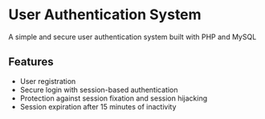# User Authentication System

A simple and secure user authentication system built with PHP and MySQL

## Features

- User registration
- Secure login with session-based authentication
- Protection against session fixation and session hijacking
- Session expiration after 15 minutes of inactivity
